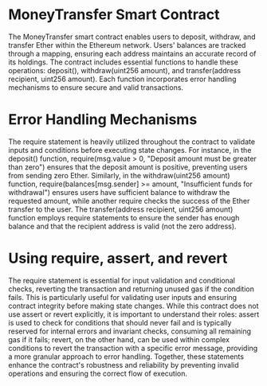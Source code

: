 #  MoneyTransfer Smart Contract

The MoneyTransfer smart contract enables users to deposit, withdraw, and transfer Ether within the Ethereum network. Users' balances are tracked through a mapping, ensuring each address maintains an accurate record of its holdings. The contract includes essential functions to handle these operations: deposit(), withdraw(uint256 amount), and transfer(address recipient, uint256 amount). Each function incorporates error handling mechanisms to ensure secure and valid transactions.

# Error Handling Mechanisms
The require statement is heavily utilized throughout the contract to validate inputs and conditions before executing state changes. For instance, in the deposit() function, require(msg.value > 0, "Deposit amount must be greater than zero") ensures that the deposit amount is positive, preventing users from sending zero Ether. Similarly, in the withdraw(uint256 amount) function, require(balances[msg.sender] >= amount, "Insufficient funds for withdrawal") ensures users have sufficient balance to withdraw the requested amount, while another require checks the success of the Ether transfer to the user. The transfer(address recipient, uint256 amount) function employs require statements to ensure the sender has enough balance and that the recipient address is valid (not the zero address).

# Using require, assert, and revert
The require statement is essential for input validation and conditional checks, reverting the transaction and returning unused gas if the condition fails. This is particularly useful for validating user inputs and ensuring contract integrity before making state changes. While this contract does not use assert or revert explicitly, it is important to understand their roles: assert is used to check for conditions that should never fail and is typically reserved for internal errors and invariant checks, consuming all remaining gas if it fails; revert, on the other hand, can be used within complex conditions to revert the transaction with a specific error message, providing a more granular approach to error handling. Together, these statements enhance the contract's robustness and reliability by preventing invalid operations and ensuring the correct flow of execution.
